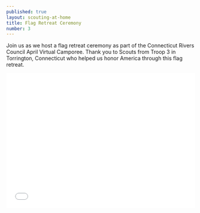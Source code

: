 ```yaml
---
published: true
layout: scouting-at-home
title: Flag Retreat Ceremony
number: 3
---
```


Join us as we host a flag retreat ceremony as part of the Connecticut Rivers Council April Virtual Camporee. Thank you to Scouts from Troop 3 in Torrington, Connecticut who helped us honor America through this flag retreat.

<iframe style="max-width: 640px; width: 100%; height: 360px; border: none;" src="//www.youtube-nocookie.com/embed/b72nhivxEEI" allowfullscreen></iframe>
